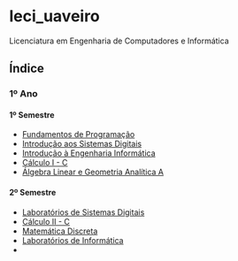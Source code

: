 # leci_uaveiro

Licenciatura em Engenharia de Computadores e Informática

## Índice

### 1º Ano

#### 1º Semestre
- [Fundamentos de Programação](1ano/sem1/fp)
- [Introdução aos Sistemas Digitais](1ano/sem1/isd)
- [Introdução à Engenharia Informática](1ano/sem1/iei)
- [Cálculo I - C](1ano/sem1/c1)
- [Álgebra Linear e Geometria Analítica A](1ano/sem1/algaa)

#### 2º Semestre
- [Laboratórios de Sistemas Digitais](1ano/sem2/lsd)
- [Cálculo II - C](1ano/sem2/calculo2)
- [Matemática Discreta](1ano/sem2/md)
- [Laboratórios de Informática](1ano/sem2/li)
- 
